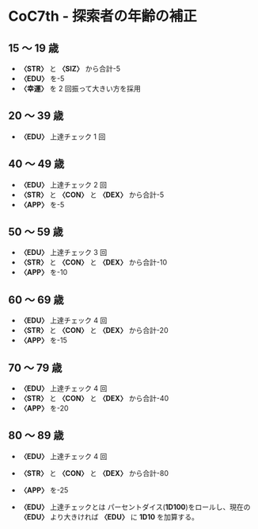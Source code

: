 # CoC7th - 探索者の年齢の補正

## 15 ～ 19 歳

- **〈STR〉** と **〈SIZ〉** から合計-5
- **〈EDU〉** を-5
- **〈幸運〉** を 2 回振って大きい方を採用

## 20 ～ 39 歳

- **〈EDU〉** 上達チェック 1 回

## 40 ～ 49 歳

- **〈EDU〉** 上達チェック 2 回
- **〈STR〉** と **〈CON〉** と **〈DEX〉** から合計-5
- **〈APP〉** を-5

## 50 ～ 59 歳

- **〈EDU〉** 上達チェック 3 回
- **〈STR〉** と **〈CON〉** と **〈DEX〉** から合計-10
- **〈APP〉** を-10

## 60 ～ 69 歳

- **〈EDU〉** 上達チェック 4 回
- **〈STR〉** と **〈CON〉** と **〈DEX〉** から合計-20
- **〈APP〉** を-15

## 70 ～ 79 歳

- **〈EDU〉** 上達チェック 4 回
- **〈STR〉** と **〈CON〉** と **〈DEX〉** から合計-40
- **〈APP〉** を-20

## 80 ～ 89 歳

- **〈EDU〉** 上達チェック 4 回
- **〈STR〉** と **〈CON〉** と **〈DEX〉** から合計-80
- **〈APP〉** を-25

- **〈EDU〉** 上達チェックとは
  パーセントダイス(**1D100**)をロールし、現在の **〈EDU〉** より大きければ **〈EDU〉** に **1D10** を加算する。
